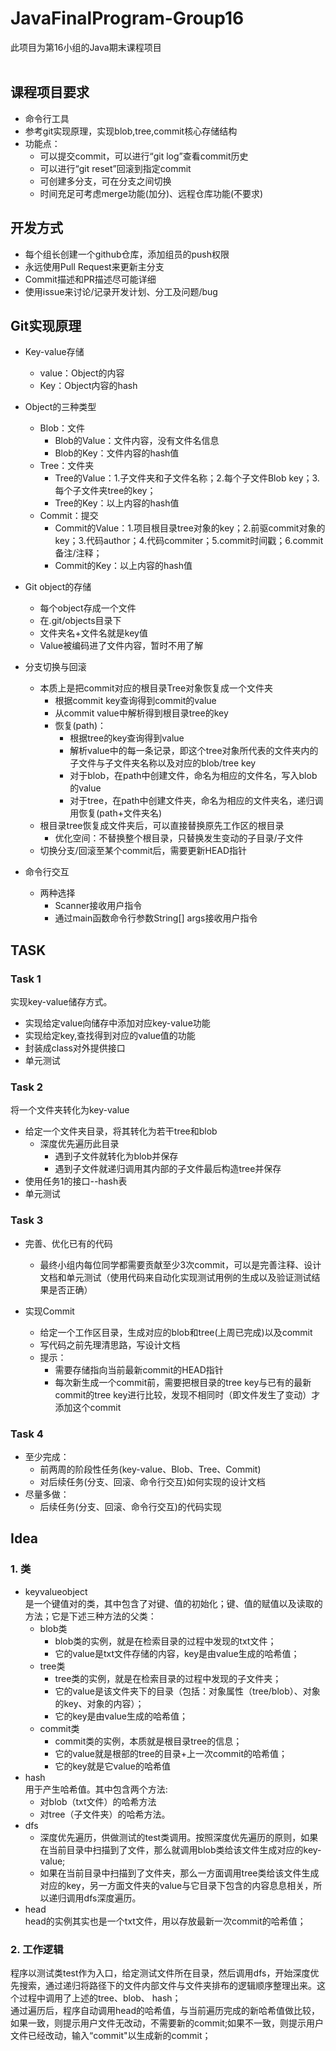 # JavaFinalProgram-Group16
此项目为第16小组的Java期末课程项目
<br>
<br>
## 课程项目要求
* 命令行工具<br>
* 参考git实现原理，实现blob,tree,commit核心存储结构<br>
* 功能点：<br>
  * 可以提交commit，可以进行“git log”查看commit历史
  * 可以进行“git reset”回滚到指定commit
  * 可创建多分支，可在分支之间切换
  * 时间充足可考虑merge功能(加分)、远程仓库功能(不要求)<br>

## 开发方式
* 每个组长创建一个github仓库，添加组员的push权限
* 永远使用Pull Request来更新主分支
* Commit描述和PR描述尽可能详细
* 使用issue来讨论/记录开发计划、分工及问题/bug<br>

## Git实现原理
* Key-value存储
  * value：Object的内容
  * Key：Object内容的hash<br>
  
* Object的三种类型
  * Blob：文件
    * Blob的Value：文件内容，没有文件名信息
    * Blob的Key：文件内容的hash值
  * Tree：文件夹
    * Tree的Value：1.子文件夹和子文件名称；2.每个子文件Blob key；3.每个子文件夹tree的key；
    * Tree的Key：以上内容的hash值
  * Commit：提交
    * Commit的Value：1.项目根目录tree对象的key；2.前驱commit对象的key；3.代码author；4.代码commiter；5.commit时间戳；6.commit备注/注释；
    * Commit的Key：以上内容的hash值<br>
    
* Git object的存储
  * 每个object存成一个文件
  * 在.git/objects目录下
  * 文件夹名+文件名就是key值
  * Value被编码进了文件内容，暂时不用了解<br>
  
* 分支切换与回滚
  * 本质上是把commit对应的根目录Tree对象恢复成一个文件夹
    * 根据commit key查询得到commit的value
    * 从commit value中解析得到根目录tree的key
    * 恢复(path)：
      * 根据tree的key查询得到value
      * 解析value中的每一条记录，即这个tree对象所代表的文件夹内的子文件与子文件夹名称以及对应的blob/tree key
      * 对于blob，在path中创建文件，命名为相应的文件名，写入blob的value
      * 对于tree，在path中创建文件夹，命名为相应的文件夹名，递归调用恢复(path+文件夹名)
  * 根目录tree恢复成文件夹后，可以直接替换原先工作区的根目录
    * 优化空间：不替换整个根目录，只替换发生变动的子目录/子文件
  * 切换分支/回滚至某个commit后，需要更新HEAD指针<br>
  
* 命令行交互
  * 两种选择
    * Scanner接收用户指令
    * 通过main函数命令行参数String[] args接收用户指令<br>



  
## TASK

### Task 1<br>
实现key-value储存方式。<br>
  * 实现给定value向储存中添加对应key-value功能
  * 实现给定key,查找得到对应的value值的功能
  * 封装成class对外提供接口
  * 单元测试<br>
### Task 2<br>
将一个文件夹转化为key-value<br>
  * 给定一个文件夹目录，将其转化为若干tree和blob
    * 深度优先遍历此目录
        * 遇到子文件就转化为blob并保存
        * 遇到子文件就递归调用其内部的子文件最后构造tree并保存
  * 使用任务1的接口--hash表
  * 单元测试<br>

### Task 3<br>
* 完善、优化已有的代码
  * 最终小组内每位同学都需要贡献至少3次commit，可以是完善注释、设计文档和单元测试（使用代码来自动化实现测试用例的生成以及验证测试结果是否正确）

* 实现Commit
  * 给定一个工作区目录，生成对应的blob和tree(上周已完成)以及commit
  * 写代码之前先理清思路，写设计文档
  * 提示：
    * 需要存储指向当前最新commit的HEAD指针
    * 每次新生成一个commit前，需要把根目录的tree key与已有的最新commit的tree key进行比较，发现不相同时（即文件发生了变动）才添加这个commit


### Task 4
* 至少完成：
  * 前两周的阶段性任务(key-value、Blob、Tree、Commit)
  * 对后续任务(分支、回滚、命令行交互)如何实现的设计文档<br>
* 尽量多做：
  * 后续任务(分支、回滚、命令行交互)的代码实现
  
## Idea
### 1. 类<br>
* keyvalueobject<br>
是⼀个键值对的类，其中包含了对键、值的初始化；键、值的赋值以及读取的方法；它是下述三种方法的⽗类：<br>
  * blob类<br>
    * blob类的实例，就是在检索目录的过程中发现的txt⽂件；<br>
    * 它的value是txt文件存储的内容，key是由value生成的哈希值；<br>
  * tree类<br>
    * tree类的实例，就是在检索目录的过程中发现的子文件夹；<br>
    * 它的value是该⽂件夹下的目录（包括：对象属性（tree/blob）、对象的key、对象的内容）；<br>
    * 它的key是由value生成的哈希值；<br>
  * commit类<br>
    * commit类的实例，本质就是根目录tree的信息；<br>
    * 它的value就是根部的tree的目录+上⼀次commit的哈希值；<br>
    * 它的key就是它value的哈希值<br>
* hash<br>
⽤于产生哈希值。其中包含两个方法:<br>
  * 对blob（txt文件）的哈希方法
  * 对tree（子文件夹）的哈希方法。<br>
* dfs<br>
  * 深度优先遍历，供做测试的test类调⽤。按照深度优先遍历的原则，如果在当前目录中扫描到了文件，那么就调用blob类给该文件生成对应的key-value;<br>
  * 如果在当前目录中扫描到了文件夹，那么一方面调用tree类给该文件生成对应的key，另一方面文件夹的value与它目录下包含的内容息息相关，所以递归调用dfs深度遍历。<br>
* head<br>
head的实例其实也是⼀个txt文件，用以存放最新⼀次commit的哈希值；<br>
### 2. 工作逻辑<br>
程序以测试类test作为入口，给定测试文件所在目录，然后调用dfs，开始深度优先搜索，通过递归将路径下的文件内部文件与文件夹排布的逻辑顺序整理出来。这个过程中调用了上述的tree、blob、
hash；<br>
通过遍历后，程序自动调用head的哈希值，与当前遍历完成的新哈希值做比较，如果一致，则提示用户文件无改动，不需要新的commit;如果不一致，则提示用户文件已经改动，输⼊“commit"以生成新的commit；


